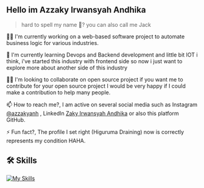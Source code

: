 
## Hello im Azzaky Irwansyah Andhika

> hard to spell my name 🤔? you can also call me Jack

👩‍💻 I'm currently working on a web-based software project to automate business logic for various industries.

🧠 I'm currently learning Devops and Backend development and little bit IOT i think, i've started this industry with frontend side so now i just want to explore more about another side of this industry

👯‍♀️ I'm looking to collaborate on open source project if you want me to contribute for your open source project I would be very happy if I could make a contribution to help many people. 

📫 How to reach me?, I am active on several social media such as Instagram [@azzakyanh](https://www.instagram.com/azzakyanh/)
, LinkedIn [Zaky Irwansyah Andhika](https://www.linkedin.com/in/zakyirwansyahandhika/) or also this platform GitHub.

⚡️ Fun fact?, The profile I set right (Higuruma Draining) now is correctly represents my condition HAHA. 


## 🛠 Skills
[![My Skills](https://skillicons.dev/icons?i=js,ts,react,expressjs,pnpm,npm,yarn,docker,nextjs,nodejs,nestjs,git,bash,mysql,mongodb,mui,tailwind,prisma,linux,github,firebase&theme=dark)](https://skillicons.dev)



